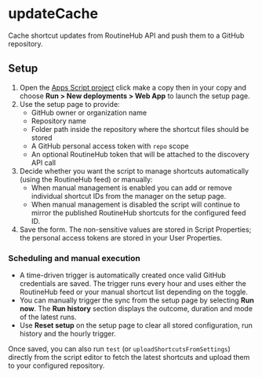 # updateCache

Cache shortcut updates from RoutineHub API and push them to a GitHub repository.

## Setup

1. Open the [Apps Script project](https://script.google.com/home/projects/1FbQLKqGQWl2Re3TFxMNr0Q4-CtVuzmTK6uppKJuvdnbGyxZ03dBUjmLo) click make a copy then in your copy and choose **Run > New deployments > Web App** to launch the setup page.
2. Use the setup page to provide:
   - GitHub owner or organization name
   - Repository name
   - Folder path inside the repository where the shortcut files should be stored
   - A GitHub personal access token with `repo` scope
   - An optional RoutineHub token that will be attached to the discovery API call
3. Decide whether you want the script to manage shortcuts automatically (using the RoutineHub feed) or manually:
   - When manual management is enabled you can add or remove individual shortcut IDs from the manager on the setup page.
   - When manual management is disabled the script will continue to mirror the published RoutineHub shortcuts for the configured feed ID.
4. Save the form. The non-sensitive values are stored in Script Properties; the personal access tokens are stored in your User Properties.

### Scheduling and manual execution

* A time-driven trigger is automatically created once valid GitHub credentials are saved. The trigger runs every hour and uses either the RoutineHub feed or your manual shortcut list depending on the toggle.
* You can manually trigger the sync from the setup page by selecting **Run now**. The **Run history** section displays the outcome, duration and mode of the latest runs.
* Use **Reset setup** on the setup page to clear all stored configuration, run history and the hourly trigger.

Once saved, you can also run `test` (or `uploadShortcutsFromSettings`) directly from the script editor to fetch the latest shortcuts and upload them to your configured repository.
